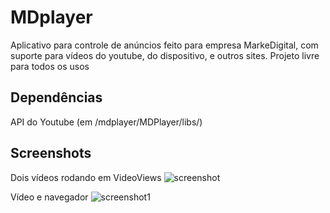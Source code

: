 # MDplayer
Aplicativo para controle de anúncios feito para empresa MarkeDigital, com suporte para vídeos do youtube, do dispositivo, e outros sites. Projeto livre para todos os usos

## Dependências
API do Youtube (em /mdplayer/MDPlayer/libs/)

## Screenshots
Dois vídeos rodando em VideoViews
![screenshot](https://user-images.githubusercontent.com/44881888/79506642-b7cf4b00-800c-11ea-8801-a56d57fc73e6.png)

Vídeo e navegador
![screenshot1](https://user-images.githubusercontent.com/44881888/79506690-d0d7fc00-800c-11ea-97ff-3da5361e9309.png)
